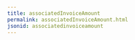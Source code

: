 ```yaml
---
title: associatedInvoiceAmount
permalink: associatedInvoiceAmount.html
jsonid: associatedinvoiceamount
---
```

